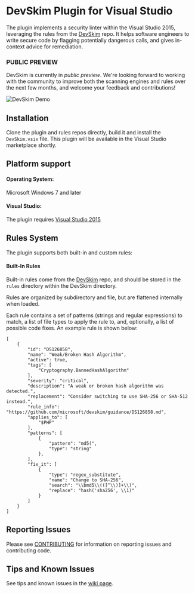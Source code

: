 DevSkim Plugin for Visual Studio
================================

The plugin implements a security linter within the Visual Studio 2015, leveraging the rules from the [DevSkim](https://github.com/Microsoft/DevSkim) repo. It helps software engineers to write secure code by flagging potentially dangerous calls, and gives in-context advice for remediation.

### PUBLIC PREVIEW

DevSkim is currently in *public preview*. We're looking forward to working with the community
to improve both the scanning engines and rules over the next few months, and welcome your feedback
and contributions!

![DevSkim Demo](https://github.com/Microsoft/DevSkim-VisualStudio-Plugin/raw/master/doc/DevSkim-VisualStudio-Demo-1.gif)

Installation
------------
Clone the plugin and rules repos directly, build it and install the `DevSkim.vsix` file. This plugin will be available in the Visual Studio marketplace shortly.

Platform support
----------------
#### Operating System:

Microsoft Windows 7 and later

#### Visual Studio:

The plugin requires [Visual Studio 2015](https://www.visualstudio.com/vs/community/)

Rules System
------------

The plugin supports both built-in and custom rules:

#### Built-In Rules

Built-in rules come from the [DevSkim](https://github.com/Microsoft/DevSkim) repo, and should be stored
in the `rules` directory within the DevSkim directory.

Rules are organized by subdirectory and file, but are flattened internally when loaded.

Each rule contains a set of patterns (strings and regular expressions) to match, a list of file types to
apply the rule to, and, optionally, a list of possible code fixes. An example rule is shown below:

```
[
    {
        "id": "DS126858",
        "name": "Weak/Broken Hash Algorithm",
        "active": true,
        "tags": [
            "Cryptography.BannedHashAlgorithm"
        ],
        "severity": "critical",
        "description": "A weak or broken hash algorithm was detected.",
        "replacement": "Consider switching to use SHA-256 or SHA-512 instead.",
        "rule_info": "https://github.com/microsoft/devskim/guidance/DS126858.md",
        "applies_to": [
            "$PHP"
        ],
        "patterns": [
            {
                "pattern": "md5(",
                "type": "string"
            },
        ],
        "fix_it": [
            {
                "type": "regex_substitute",
                "name": "Change to SHA-256",
                "search": "\\bmd5\\(([^\\)]+\\)",
                "replace": "hash('sha256', \\1)"
            }
        ]
    }
]
```

Reporting Issues
-------
Please see [CONTRIBUTING](https://github.com/Microsoft/DevSkim-VisualStudio-Plugin/blob/master/CONTRIBUTING.md) for information on reporting issues and contributing code.

Tips and Known Issues
----
See tips and known issues in the [wiki page](https://github.com/Microsoft/DevSkim-VisualStudio-Plugin/wiki/Tips-and-Known-Issues).
